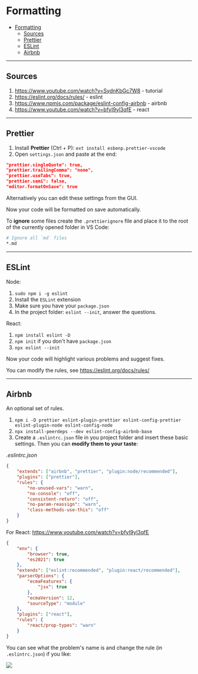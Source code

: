 # Formatting

- [Formatting](#formatting)
  - [Sources](#sources)
  - [Prettier](#prettier)
  - [ESLint](#eslint)
  - [Airbnb](#airbnb)

---

## Sources

1. https://www.youtube.com/watch?v=SydnKbGc7W8 - tutorial
2. https://eslint.org/docs/rules/ - eslint
3. https://www.npmjs.com/package/eslint-config-airbnb - airbnb
4. https://www.youtube.com/watch?v=bfyI9yl3qfE - react

---

## Prettier

1. Install **Prettier** (Ctrl + P): `ext install esbenp.prettier-vscode`
2. Open `settings.json` and paste at the end:

```json
"prettier.singleQuote": true,
"prettier.trailingComma": "none",
"prettier.useTabs": true,
"prettier.semi": false,
"editor.formatOnSave": true
```

Alternatively you can edit these settings from the GUI.

Now your code will be formatted on save automatically.

To **ignore** some files create the `.prettierignore` file and place it to the root of the currently opened folder in VS Code:

```bash
# Ignore all `md` files
*.md
```

---

## ESLint

Node:

1. `sudo npm i -g eslint`
2. Install the `ESLint` extension
3. Make sure you have your `package.json`
4. In the project folder: `eslint --init`, answer the questions.

React:

1. `npm install eslint -D`
2. `npm init` if you don't have `package.json`
3. `npx eslint --init`

Now your code will highlight various problems and suggest fixes.

You can modify the rules, see https://eslint.org/docs/rules/

---

## Airbnb

An optional set of rules.

1. `npm i -D prettier eslint-plugin-prettier eslint-config-prettier eslint-plugin-node eslint-config-node`
2. `npx install-peerdeps --dev eslint-config-airbnb-base`
3. Create a `.eslintrc.json` file in you project folder and insert these basic settings. Then you can **modify them to your taste**:

_.eslintrc.json_

```json
{
	"extends": ["airbnb", "prettier", "plugin:node/recommended"],
	"plugins": ["prettier"],
	"rules": {
		"no-unused-vars": "warn",
		"no-console": "off",
		"consistent-return": "off",
		"no-param-reassign": "warn",
		"class-methods-use-this": "off"
	}
}
```

For React: https://www.youtube.com/watch?v=bfyI9yl3qfE

```json
{
	"env": {
		"browser": true,
		"es2021": true
	},
	"extends": ["eslint:recommended", "plugin:react/recommended"],
	"parserOptions": {
		"ecmaFeatures": {
			"jsx": true
		},
		"ecmaVersion": 12,
		"sourceType": "module"
	},
	"plugins": ["react"],
	"rules": {
		"react/prop-types": "warn"
	}
}
```

You can see what the problem's name is and change the rule (in `.eslintrc.json`) if you like:

![](img/2020-10-08-17-36-03.png)
